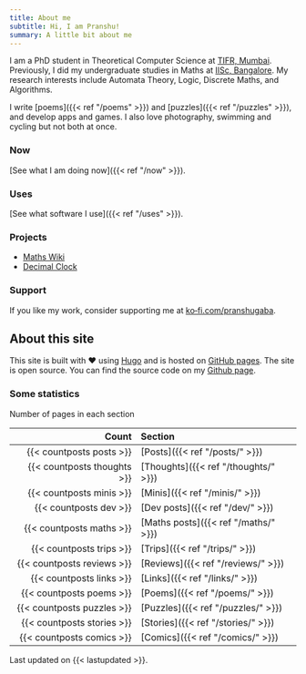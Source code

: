 ```yaml
---
title: About me
subtitle: Hi, I am Pranshu!
summary: A little bit about me
---
```


I am a PhD student in Theoretical Computer Science at [TIFR, Mumbai](https://www.tifr.res.in/). Previously, I did my undergraduate studies in Maths at [IISc, Bangalore](https://iisc.ac.in). My research interests include Automata Theory, Logic, Discrete Maths, and Algorithms.

I write [poems]({{< ref "/poems" >}}) and [puzzles]({{< ref "/puzzles" >}}), and develop apps and games. I also love photography, swimming and cycling but not both at once.

### Now

[See what I am doing now]({{< ref "/now" >}}).

### Uses

[See what software I use]({{< ref "/uses" >}}).

### Projects

- [Maths Wiki](https://maths.wiki)
- [Decimal Clock](https://tenhourstudios.com)

### Support

If you like my work, consider supporting me at [ko&#8209;fi.com/pranshugaba](https://ko-fi.com/pranshugaba).

## About this site

This site is built with :heart: using [Hugo](https://gohugo.io) and is hosted on [GitHub pages](https://pages.github.com/).
The site is open source. You can find the source code on my [Github page](https://github.com/pranshugaba/).

### Some statistics

Number of pages in each section

|                       Count | Section                              |
| --------------------------: | :----------------------------------- |
|    {{< countposts posts >}} | [Posts]({{< ref "/posts/" >}})       |
| {{< countposts thoughts >}} | [Thoughts]({{< ref "/thoughts/" >}}) |
|    {{< countposts minis >}} | [Minis]({{< ref "/minis/" >}})       |
|      {{< countposts dev >}} | [Dev posts]({{< ref "/dev/" >}})     |
|    {{< countposts maths >}} | [Maths posts]({{< ref "/maths/" >}}) |
|    {{< countposts trips >}} | [Trips]({{< ref "/trips/" >}})       |
|  {{< countposts reviews >}} | [Reviews]({{< ref "/reviews/" >}})   |
|    {{< countposts links >}} | [Links]({{< ref "/links/" >}})       |
|    {{< countposts poems >}} | [Poems]({{< ref "/poems/" >}})       |
|  {{< countposts puzzles >}} | [Puzzles]({{< ref "/puzzles/" >}})   |
|  {{< countposts stories >}} | [Stories]({{< ref "/stories/" >}})   |
|   {{< countposts comics >}} | [Comics]({{< ref "/comics/" >}})     |

Last updated on {{< lastupdated >}}.
